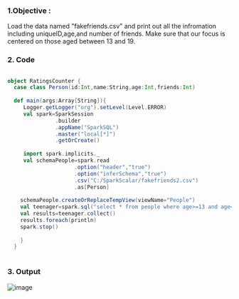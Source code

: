### 1.Objective :

Load the data named "fakefriends.csv" and print out all the infromation including uniqueID,age,and number of friends. Make sure that
our focus is centered on those aged between 13 and 19. 

### 2. Code

```scala

object RatingsCounter {
  case class Person(id:Int,name:String,age:Int,friends:Int)
  
  def main(args:Array[String]){
     Logger.getLogger("org").setLevel(Level.ERROR)
     val spark=SparkSession
               .builder
               .appName("SparkSQL")
               .master("local[*]")
               .getOrCreate()
     
     import spark.implicits._
     val schemaPeople=spark.read
                     .option("header","true")
                     .option("inferSchema","true")
                     .csv("C:/SparkScalar/fakefriends2.csv")
                     .as[Person]
      
    schemaPeople.createOrReplaceTempView(viewName="People")
    val teenager=spark.sql("select * from people where age>=13 and age<=19")
    val results=teenager.collect()
    results.foreach(println)
    spark.stop()
              
    }
  }
  

```
### 3. Output

![image](https://user-images.githubusercontent.com/53164959/95015669-2078b580-0689-11eb-9628-ff511d3390ff.png)

